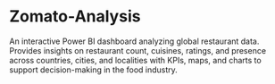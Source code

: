# Zomato-Analysis
An interactive Power BI dashboard analyzing global restaurant data. Provides insights on restaurant count, cuisines, ratings, and presence across countries, cities, and localities with KPIs, maps, and charts to support decision-making in the food industry.
